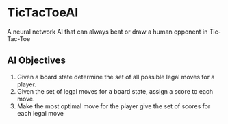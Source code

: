 # TicTacToeAI
A neural network AI that can always beat or draw a human opponent in Tic-Tac-Toe

## AI Objectives
  1. Given a board state determine the set of all possible legal moves for a player.
  2. Given the set of legal moves for a board state, assign a score to each move.
  3. Make the most optimal move for the player give the set of scores for each legal move
